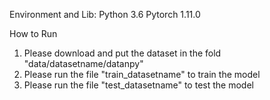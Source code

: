 Environment and Lib:
Python 3.6
Pytorch 1.11.0


How to Run
1. Please download and put the dataset in the fold "data/datasetname/datanpy"
2. Please run the file "train_datasetname" to train the model 
3. Please run the file "test_datasetname" to test the model 











 
